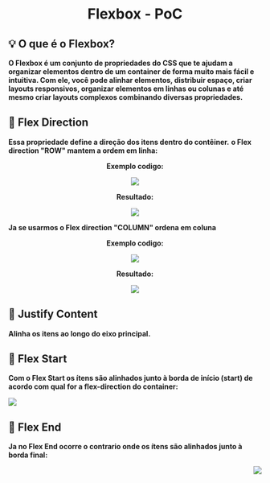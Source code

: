 # <p align="center"> Flexbox - PoC </p>

## 💡 O que é o Flexbox? 

**O Flexbox é um conjunto de propriedades do CSS que te ajudam a organizar elementos dentro de um container de forma muito mais fácil e intuitiva. Com ele, você pode alinhar elementos, distribuir espaço, criar layouts responsivos, organizar elementos em linhas ou colunas e até mesmo criar layouts complexos combinando diversas propriedades.**

## 📌 Flex Direction

**Essa propriedade define a direção dos itens dentro do contêiner.**
**o Flex direction "ROW" mantem a ordem em linha:**

**<p align="center">Exemplo codigo:</p>**
<p align="center"> <img src="https://github.com/user-attachments/assets/20aa119f-4ba9-42b4-b052-5cbf23bfdc15"> </p>

**<p align="center">Resultado:</p>**
<p align="center"> <img src="https://github.com/user-attachments/assets/9584ef1d-6dc0-4f7b-afc3-f84b84207f37"> </p>

**Ja se usarmos o Flex direction "COLUMN" ordena em coluna**

**<p align="center">Exemplo codigo:</p>**
<p align="center"> <img src="https://github.com/user-attachments/assets/1bbc92cb-f866-482d-a998-49f9e9df1e98"> </p>

**<p align="center">Resultado:</p>**
<p align="center"> <img src="https://github.com/user-attachments/assets/3043f3a7-6b79-44b0-8bc5-13825df8119f"> </p>

## 📌 Justify Content

**Alinha os itens ao longo do eixo principal.**

## 📌 Flex Start

**Com o Flex Start os ítens são alinhados junto à borda de início (start) de acordo com qual for a flex-direction do container:**

<p> <img src="https://github.com/user-attachments/assets/13245aaf-a117-4aa9-8528-ec39f38a2f1d"> </p>

## 📌 Flex End

**Ja no Flex End ocorre o contrario onde os ítens são alinhados junto à borda final:**

<p align="right"> <img src="https://github.com/user-attachments/assets/4bff0d54-f888-4279-8282-6747ff0a2b82"> </p>
